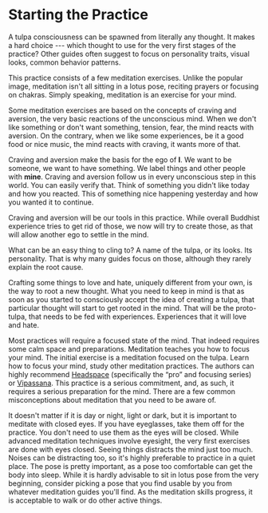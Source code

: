 # Starting the Practice

A tulpa consciousness can be spawned from literally any thought. It makes a hard choice --- which thought to use for the very first stages of the practice? Other guides often suggest to focus on personality traits, visual looks, common behavior patterns.

This practice consists of a few meditation exercises. Unlike the popular image, meditation isn't all sitting in a lotus pose, reciting prayers or focusing on chakras. Simply speaking, meditation is an exercise for your mind.

Some meditation exercises are based on the concepts of craving and aversion, the very basic reactions of the unconscious mind. When we don't like something or don't want something, tension, fear, the mind reacts with aversion. On the contrary, when we like some experiences, be it a good food or nice music, the mind reacts with craving, it wants more of that.

Craving and aversion make the basis for the ego of **I**. We want to be someone, we want to have something. We label things and other people with **mine**. Craving and aversion follow us in every unconscious step in this world. You can easily verify that. Think of something you didn't like today and how you reacted. This of something nice happening yesterday and how you wanted it to continue.

Craving and aversion will be our tools in this practice. While overall Buddhist experience tries to get rid of those, we now will try to create those, as that will allow another ego to settle in the mind.

What can be an easy thing to cling to? A name of the tulpa, or its looks. Its personality. That is why many guides focus on those, although they rarely explain the root cause.

Crafting some things to love and hate, uniquely different from your own, is the way to root a new thought. What you need to keep in mind is that as soon as you started to consciously accept the idea of creating a tulpa, that particular thought will start to get rooted in the mind. That will be the proto-tulpa, that needs to be fed with experiences. Experiences that it will love and hate.

Most practices will require a focused state of the mind. That indeed requires some calm space and preparations. Meditation teaches you how to focus your mind. The initial exercise is a meditation focused on the tulpa. Learn how to focus your mind, study other meditation practices. The authors can highly recommend [Headspace](http://headspace.com) (specifically the “pro” and focusing series) or [Vipassana](http://dhamma.org). This practice is a serious commitment, and, as such, it requires a serious preparation for the mind. There are a few common misconceptions about meditation that you need to be aware of.

It doesn't matter if it is day or night, light or dark, but it is important to meditate with closed eyes. If you have eyeglasses, take them off for the practice. You don't need to use them as the eyes will be closed. While advanced meditation techniques involve eyesight, the very first exercises are done with eyes closed. Seeing things distracts the mind just too much. Noises can be distracting too, so it's highly preferable to practice in a quiet place. The pose is pretty important, as a pose too comfortable can get the body into sleep. While it is hardly advisable to sit in lotus pose from the very beginning, consider picking a pose that you find usable by you from whatever meditation guides you'll find. As the meditation skills progress, it is acceptable to walk or do other active things.
